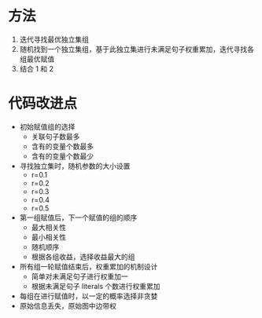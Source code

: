 # 方法
1. 迭代寻找最优独立集组
2. 随机找到一个独立集组，基于此独立集进行未满足句子权重累加，迭代寻找各组最优赋值
3. 结合 1 和 2

# 代码改进点
+ 初始赋值组的选择
    - 关联句子数最多
    - 含有的变量个数最多
    - 含有的变量个数最少
+ 寻找独立集时，随机参数的大小设置
    - r=0.1
    - r=0.2
    - r=0.3
    - r=0.4
    - r=0.5
+ 第一组赋值后，下一个赋值的组的顺序
    - 最大相关性
    - 最小相关性
    - 随机顺序
    - 根据各组收益，选择收益最大的组
+ 所有组一轮赋值结束后，权重累加的机制设计
    - 简单对未满足句子进行权重加一
    - 根据未满足句子 literals 个数进行权重累加
+ 每组在进行赋值时，以一定的概率选择非贪婪
+ 原始信息丢失，原始图中边带权

